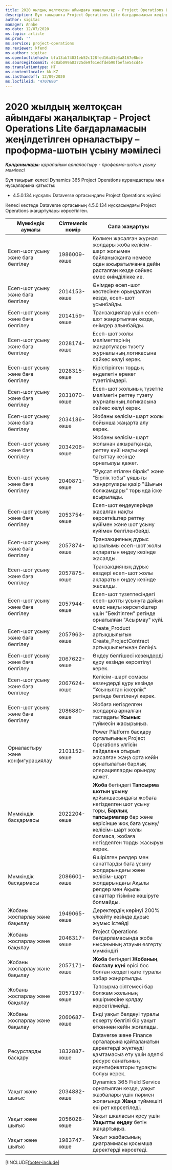 ```yaml
---
title: 2020 жылдың желтоқсан айындағы жаңалықтар - Project Operations Lite бағдарламасын жеңілдетілген орналастыру – проформа-шотын ұсыну мәмілесі
description: Бұл тақырыпта Project Operations Lite бағдарламасын жеңілдетілген орналастыру – проформа-шотын ұсыну 2020 жылғы желтоқсан айы шығарылымындағы сапа жаңартулары туралы ақпарат берілген.
author: sigitac
manager: Annbe
ms.date: 12/07/2020
ms.topic: article
ms.prod: ''
ms.service: project-operations
ms.reviewer: kfend
ms.author: sigitac
ms.openlocfilehash: bfa13ab74031eb52c128fed16a31e3a8167e8bde
ms.sourcegitcommit: ec8ab099a03725de9f61edfdeb90fbefae54cd4e
ms.translationtype: HT
ms.contentlocale: kk-KZ
ms.lasthandoff: 12/09/2020
ms.locfileid: "4707680"
---
```

# <a name="whats-new-december-2020---project-operations-lite-deployment---deal-to-proforma-invoicing"></a>2020 жылдың желтоқсан айындағы жаңалықтар - Project Operations Lite бағдарламасын жеңілдетілген орналастыру – проформа-шотын ұсыну мәмілесі

_**Қолданылады:** қарапайым орналастыру - проформа-шотын ұсыну мәмілесі_

Бұл тақырып келесі Dynamics 365 Project Operations құрамдастары мен нұсқаларына қатысты:

  - 4.5.0.134 нұсқалы Dataverse ортасындағы Project Operations жүйесі 

Келесі кестеде Dataverse ортасының 4.5.0.134 нұсқасындағы Project Operations жаңартулары көрсетілген.

| **Мүмкіндік аумағы** | **Сілтемелік нөмір** | **Сапа жаңартуы** |
| --- | --- | --- |
| Есеп-шот ұсыну және баға белгілеу | 1986009-көше | Қолмен жасалған журнал жолдары жоба келісім-шарт жолымен байланысқанға немесе одан ажыратылғанға дейін расталған кезде сәйкес емес өнімділікке ие. |
| Есеп-шот ұсыну және баға белгілеу | 2014153-көше | Өнімдер есеп-шот кестесінен орындалған кезде, есеп-шот ұсынбайды. |
| Есеп-шот ұсыну және баға белгілеу | 2014159-көше | Транзакциялар үшін есеп-шот жаңартылған кезде, өнімдер алынбайды. |
| Есеп-шот ұсыну және баға белгілеу | 2028174-көше | Есеп-шот жолы мәліметтерінің жаңартулары түзету журналының логикасына сәйкес келуі керек. |
| Есеп-шот ұсыну және баға белгілеу | 2028315-көше | Кірістірілген тордың өңделетін әрекет түзетілімдері. |
| Есеп-шот ұсыну және баға белгілеу | 2031070-көше | Есеп-шот жолының түзетпе мәліметін реттеу түзету журналының логикасына сәйкес келуі керек. |
| Есеп-шот ұсыну және баға белгілеу | 2034186-көше | Жобаны келісім-шарт жолы бойынша жаңарта алу керек. |
| Есеп-шот ұсыну және баға белгілеу | 2034206-көше | Жобаны келісім-шарт жолынан ажыратқанда, реттеу күйі нақты кері бағыттау кезінде орнатылуы қажет. |
| Есеп-шот ұсыну және баға белгілеу | 2040871-көше | "Рұқсат етілген бірлік" және "Бірлік тобы" ұяшығы жаңартулары қазір "Шығын болжамдары" торында іске асырылады. |
| Есеп-шот ұсыну және баға белгілеу | 2053754-көше | Есеп-шот өңдеулерінде жасалған нақты көрсеткіштер реттеу күйімен және шот ұсыну күйімен белгіленбейді. |
| Есеп-шот ұсыну және баға белгілеу | 2057874-көше | Транзакцияның дұрыс қосылымы есеп-шот жолы ақпаратын өңдеу кезінде жасалды. |
| Есеп-шот ұсыну және баға белгілеу | 2057875-көше | Транзакцияның дұрыс көздері есеп-шот жолы ақпаратын өңдеу кезінде жасалды. |
| Есеп-шот ұсыну және баға белгілеу | 2057944-көше | Есеп-шот түзетпесіндегі есеп-шотты ұсынуға дайын емес нақты көрсеткіштер үшін "Бекітілген" ретінде орнатылған "Асырмау" күйі. |
| Есеп-шот ұсыну және баға белгілеу | 2057963-көше | Create\_Product артықшылығын Create\_ProjectContract артықшылығынан бөліңіз. |
| Есеп-шот ұсыну және баға белгілеу | 2067622-көше | Өңдеу белгішесі кезеңдерді құру кезінде көрсетілуі керек. |
| Есеп-шот ұсыну және баға белгілеу | 2067624-көше | Келісім-шарт сомасы кезеңдерді құру кезінде "Ұсынылған іскерлік" ретінде белгіленуі керек. |
| Есеп-шот ұсыну және баға белгілеу | 2086880-көше | Жобаға негізделген жолдарға арналған таспадағы **Ұсыныс** түймесін жасырыңыз. |
| Орналастыру және конфигурациялау | 2101152-көше | Power Platform басқару орталығының Project Operations үлгісін пайдалана отырып жасалған жаңа орта кейін орнатылатын барлық операцияларды орындау қажет. |
|   Мүмкіндік басқармасы | 2022204-көше | **Жоба** бетіндегі **Тапсырма шотын ұсыну** қойыншасындағы жобаға негізделген шот ұсыну торы, **Барлық тапсырмалар** бар және керісінше жоқ баға ұсыну/келісім-шарт жолы болмаса, жобаға негізделген торды жасыруы керек. |
|   Мүмкіндік басқармасы | 2086601-көше | Өшірілген рөлдер мен санаттарды баға ұсыну жолдарындағы және келісім-шарт жолдарындағы Ақылы рөлдер мен Ақылы санаттар тізіміне көшіруге болмайды. |
| Жобаны жоспарлау және бақылау | 1949065-көше | Деректердің көрінуі 200% үлкейту кезінде дұрыс жұмыс істейді |
| Жобаны жоспарлау және бақылау | 2046317-көше | Project Operations бағдарламасында жоба нысанының атауын өзгерту мүмкіндігі |
| Жобаны жоспарлау және бақылау | 2057171-көше | **Жоба** бетіндегі **Жобаның басталу күні** өрісі бос болған кездегі қате туралы хабар жаңартылды. |
| Жобаны жоспарлау және бақылау | 2057197-көше | Тапсырма сілтемесі бар болжам жолының көшірмесіне қолдау көрсетілмейді. |
| Жобаны жоспарлау және бақылау | 2060687-көше | Енді уақыт белдеуі туралы ескерту белгілі бір уақыт өткеннен кейін жоғалады. |
| Ресурстарды басқару | 1832887-көше | Dataverse және Finance орталарына қайталанатын деректерді жүктеуді қамтамасыз ету үшін әдепкі ресурс санатының идентификаторы тұрақты болуы керек. |
| Уақыт және шығыс | 2034882-көше | Dynamics 365 Field Service орнатылған кезде, уақыт жазбалары үшін пәрмен жолағында **Жаңа** түймешігі екі рет көрсетіледі. |
| Уақыт және шығыс | 2056028-көше | Уақыт шкаласын қосу үшін **Уақытты өңдеу** бетін жаңартыңыз. |
| Уақыт және шығыс | 1983747-көше | Уақыт жазбасының диаграммасы қосымша деректерді көрсетеді. |


[!INCLUDE[footer-include](../../includes/footer-banner.md)]